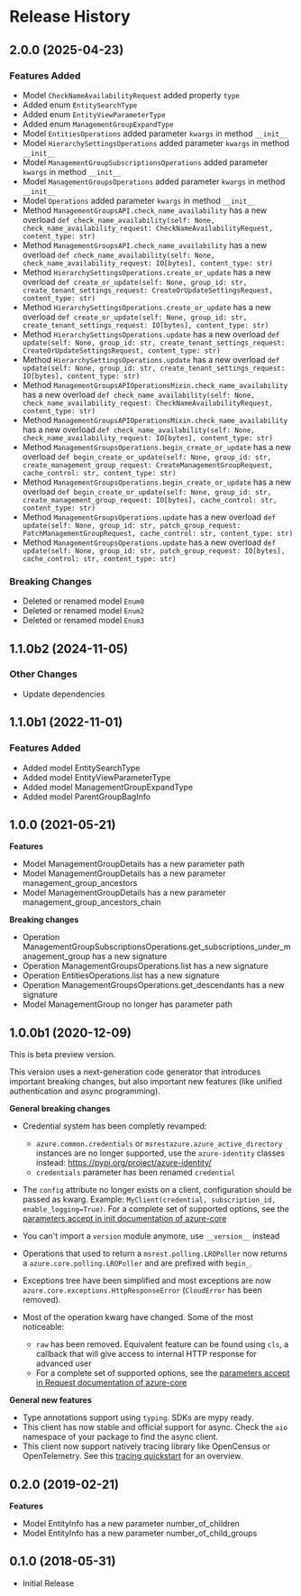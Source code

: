 # Release History

## 2.0.0 (2025-04-23)

### Features Added

  - Model `CheckNameAvailabilityRequest` added property `type`
  - Added enum `EntitySearchType`
  - Added enum `EntityViewParameterType`
  - Added enum `ManagementGroupExpandType`
  - Model `EntitiesOperations` added parameter `kwargs` in method `__init__`
  - Model `HierarchySettingsOperations` added parameter `kwargs` in method `__init__`
  - Model `ManagementGroupSubscriptionsOperations` added parameter `kwargs` in method `__init__`
  - Model `ManagementGroupsOperations` added parameter `kwargs` in method `__init__`
  - Model `Operations` added parameter `kwargs` in method `__init__`
  - Method `ManagementGroupsAPI.check_name_availability` has a new overload `def check_name_availability(self: None, check_name_availability_request: CheckNameAvailabilityRequest, content_type: str)`
  - Method `ManagementGroupsAPI.check_name_availability` has a new overload `def check_name_availability(self: None, check_name_availability_request: IO[bytes], content_type: str)`
  - Method `HierarchySettingsOperations.create_or_update` has a new overload `def create_or_update(self: None, group_id: str, create_tenant_settings_request: CreateOrUpdateSettingsRequest, content_type: str)`
  - Method `HierarchySettingsOperations.create_or_update` has a new overload `def create_or_update(self: None, group_id: str, create_tenant_settings_request: IO[bytes], content_type: str)`
  - Method `HierarchySettingsOperations.update` has a new overload `def update(self: None, group_id: str, create_tenant_settings_request: CreateOrUpdateSettingsRequest, content_type: str)`
  - Method `HierarchySettingsOperations.update` has a new overload `def update(self: None, group_id: str, create_tenant_settings_request: IO[bytes], content_type: str)`
  - Method `ManagementGroupsAPIOperationsMixin.check_name_availability` has a new overload `def check_name_availability(self: None, check_name_availability_request: CheckNameAvailabilityRequest, content_type: str)`
  - Method `ManagementGroupsAPIOperationsMixin.check_name_availability` has a new overload `def check_name_availability(self: None, check_name_availability_request: IO[bytes], content_type: str)`
  - Method `ManagementGroupsOperations.begin_create_or_update` has a new overload `def begin_create_or_update(self: None, group_id: str, create_management_group_request: CreateManagementGroupRequest, cache_control: str, content_type: str)`
  - Method `ManagementGroupsOperations.begin_create_or_update` has a new overload `def begin_create_or_update(self: None, group_id: str, create_management_group_request: IO[bytes], cache_control: str, content_type: str)`
  - Method `ManagementGroupsOperations.update` has a new overload `def update(self: None, group_id: str, patch_group_request: PatchManagementGroupRequest, cache_control: str, content_type: str)`
  - Method `ManagementGroupsOperations.update` has a new overload `def update(self: None, group_id: str, patch_group_request: IO[bytes], cache_control: str, content_type: str)`

### Breaking Changes

  - Deleted or renamed model `Enum0`
  - Deleted or renamed model `Enum2`
  - Deleted or renamed model `Enum3`

## 1.1.0b2 (2024-11-05)

### Other Changes

  - Update dependencies

## 1.1.0b1 (2022-11-01)

### Features Added

  - Added model EntitySearchType
  - Added model EntityViewParameterType
  - Added model ManagementGroupExpandType
  - Added model ParentGroupBagInfo

## 1.0.0 (2021-05-21)

**Features**

  - Model ManagementGroupDetails has a new parameter path
  - Model ManagementGroupDetails has a new parameter management_group_ancestors
  - Model ManagementGroupDetails has a new parameter management_group_ancestors_chain

**Breaking changes**

  - Operation ManagementGroupSubscriptionsOperations.get_subscriptions_under_management_group has a new signature
  - Operation ManagementGroupsOperations.list has a new signature
  - Operation EntitiesOperations.list has a new signature
  - Operation ManagementGroupsOperations.get_descendants has a new signature
  - Model ManagementGroup no longer has parameter path

## 1.0.0b1 (2020-12-09)

This is beta preview version.

This version uses a next-generation code generator that introduces important breaking changes, but also important new features (like unified authentication and async programming).

**General breaking changes**

- Credential system has been completly revamped:

  - `azure.common.credentials` or `msrestazure.azure_active_directory` instances are no longer supported, use the `azure-identity` classes instead: https://pypi.org/project/azure-identity/
  - `credentials` parameter has been renamed `credential`

- The `config` attribute no longer exists on a client, configuration should be passed as kwarg. Example: `MyClient(credential, subscription_id, enable_logging=True)`. For a complete set of
  supported options, see the [parameters accept in init documentation of azure-core](https://github.com/Azure/azure-sdk-for-python/blob/main/sdk/core/azure-core/CLIENT_LIBRARY_DEVELOPER.md#available-policies)
- You can't import a `version` module anymore, use `__version__` instead
- Operations that used to return a `msrest.polling.LROPoller` now returns a `azure.core.polling.LROPoller` and are prefixed with `begin_`.
- Exceptions tree have been simplified and most exceptions are now `azure.core.exceptions.HttpResponseError` (`CloudError` has been removed).
- Most of the operation kwarg have changed. Some of the most noticeable:

  - `raw` has been removed. Equivalent feature can be found using `cls`, a callback that will give access to internal HTTP response for advanced user
  - For a complete set of
  supported options, see the [parameters accept in Request documentation of azure-core](https://github.com/Azure/azure-sdk-for-python/blob/main/sdk/core/azure-core/CLIENT_LIBRARY_DEVELOPER.md#available-policies)

**General new features**

- Type annotations support using `typing`. SDKs are mypy ready.
- This client has now stable and official support for async. Check the `aio` namespace of your package to find the async client.
- This client now support natively tracing library like OpenCensus or OpenTelemetry. See this [tracing quickstart](https://github.com/Azure/azure-sdk-for-python/tree/main/sdk/core/azure-core-tracing-opentelemetry) for an overview.

## 0.2.0 (2019-02-21)

**Features**

  - Model EntityInfo has a new parameter number_of_children
  - Model EntityInfo has a new parameter number_of_child_groups

## 0.1.0 (2018-05-31)

  - Initial Release
